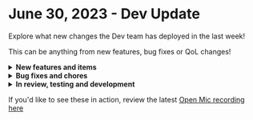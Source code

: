 # June 30, 2023 - Dev Update

Explore what new changes the Dev team has deployed in the last week!

This can be anything from new features, bug fixes or QoL changes!

<details>

<summary><strong>New features and items</strong></summary>

* Deployed backend refactor to crates marketplace to use the cloning system
* Add data alias list and search to the workflow builder

</details>

<details>

<summary><strong>Bug fixes and chores</strong></summary>

* Fixed sorting by "Updated By" column for the workflow list page
* Fixed some additional bugs related to cron triggers
* Fixed a problem where navigating to a results page before a workflow kicks off would show a not found page
* Fixed styling for templates list in the jinja editor
* Improved logging for Risky User Detection trigger to capture and report errors to the UI

</details>

<details>

<summary><strong>In review, testing and development</strong></summary>

* Workflow execution normalization
* Small bug fix for tag colors
* Read-only role to allow users to login and view data in the platform but not be able to create, update, or delete anything

</details>

If you'd like to see these in action, review the latest [Open Mic recording here](../../roc-open-mics/roc-open-mics-north-america/2023-roc-open-mics/june-30th-2023-no-brandwich-but-its-still-chowtime.md)
